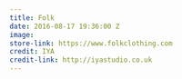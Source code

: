 ```yaml
---
title: Folk
date: 2016-08-17 19:36:00 Z
image: 
store-link: https://www.folkclothing.com
credit: IYA
credit-link: http://iyastudio.co.uk
---
```


